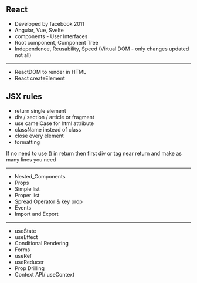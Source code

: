 ## React

- Developed by facebook 2011
- Angular, Vue, Svelte
- components - User Interfaces
- Root component, Component Tree
- Independence, Reusability, Speed (Virtual DOM - only changes updated not all)

---

- ReactDOM to render in HTML
- React createElement

## JSX rules

- return single element
- div / section / article or fragment
- use camelCase for html attribute
- className instead of class
- close every element
- formatting

If no need to use () in return then first div or tag near return and make as many lines you need

---

- Nested_Components
- Props
- Simple list
- Proper list
- Spread Operator & key prop
- Events
- Import and Export

---

- useState
- useEffect
- Conditional Rendering
- Forms
- useRef
- useReducer
- Prop Drilling
- Context API/ useContext
